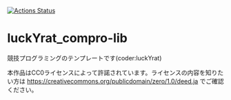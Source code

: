  [![Actions Status](https://github.com/luckylat/luckYrat_library/workflows/verify/badge.svg)](https://github.com/luckylat/luckYrat_library/actions) 
# luckYrat_compro-lib
競技プログラミングのテンプレートです(coder:luckYrat)

本作品はCC0ライセンスによって許諾されています。ライセンスの内容を知りたい方は https://creativecommons.org/publicdomain/zero/1.0/deed.ja でご確認ください。


